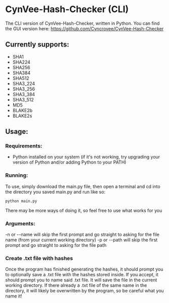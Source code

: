 # CynVee-Hash-Checker (CLI)

The CLI version of CynVee-Hash-Checker, written in Python.
You can find the GUI version here: https://github.com/Cyncrovee/CynVee-Hash-Checker

## Currently supports:
- SHA1
- SHA224
- SHA256
- SHA384
- SHA512
- SHA3_224
- SHA3_256
- SHA3_384
- SHA3_512
- MD5
- BLAKE2b
- BLAKE2s

## Usage:
### Requirements:
- Python installed on your system (if it's not working, try upgrading your version of Python and/or adding Python to your PATH)

### Running:
To use, simply download the main.py file, then open a terminal and cd into the directory you saved main.py and run like so:
```
python main.py
```
There may be more ways of doing it, so feel free to use what works for you

### Arguments:
-n or --name will skip the first prompt and go straight to asking for the file name (from your current working directory)
-p or --path will skip the first prompt and go straight to asking for the file path

### Create .txt file with hashes
Once the program has finished generating the hashes, it should prompt you to optionally save a .txt file with the hashes stored inside. If you accept, it should prompt you to name said .txt file. It will save the file in the current working directory. If there already a .txt file of the same name in the directory, it will likely be overwritten by the program, so be careful what you name it!
